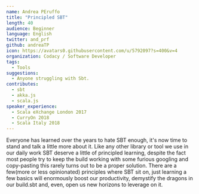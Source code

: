 ```yaml
---
name: Andrea PEruffo
title: "Principled SBT"
length: 40
audience: Beginner
language: English
twitter: and_prf
github: andreaTP
icon: https://avatars0.githubusercontent.com/u/5792097?s=400&v=4
organization: Codacy / Software Developer
tags:
  - Tools
suggestions:
  - Anyone struggling with Sbt.
contributes:
  - sbt
  - akka.js
  - scala.js
speaker_experience:
  - Scala eXchange London 2017
  - CurryOn 2018
  - Scala Italy 2018
---
```

Everyone has learned over the years to hate SBT enough, it's now time to stand and talk a little more about it.
Like any other library or tool we use in our daily work SBT deserve a little of principled learning, despite the fact most people try to keep the build working with some furious googling and copy-pasting this rarely turns out to be a proper solution.
There are a few(more or less opinionated) principles where SBT sit on, just learning a few basics will enormously boost our productivity, demystify the dragons in our build.sbt and, even, open us new horizons to leverage on it.
